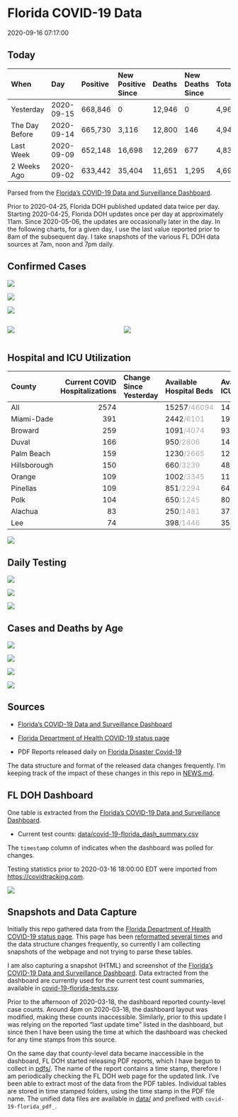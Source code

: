 Florida COVID-19 Data
================
2020-09-16 07:17:00

## Today

| When           | Day        | Positive | New Positive Since | Deaths | New Deaths Since | Total     |
| :------------- | :--------- | :------- | :----------------- | :----- | :--------------- | :-------- |
| Yesterday      | 2020-09-15 | 668,846  | 0                  | 12,946 | 0                | 4,968,847 |
| The Day Before | 2020-09-14 | 665,730  | 3,116              | 12,800 | 146              | 4,941,008 |
| Last Week      | 2020-09-09 | 652,148  | 16,698             | 12,269 | 677              | 4,831,248 |
| 2 Weeks Ago    | 2020-09-02 | 633,442  | 35,404             | 11,651 | 1,295            | 4,693,802 |

Parsed from the [Florida’s COVID-19 Data and Surveillance
Dashboard](https://fdoh.maps.arcgis.com/apps/opsdashboard/index.html#/8d0de33f260d444c852a615dc7837c86).

Prior to 2020-04-25, Florida DOH published updated data twice per day.
Starting 2020-04-25, Florida DOH updates once per day at approximately
11am. Since 2020-05-06, the updates are occasionally later in the day.
In the following charts, for a given day, I use the last value reported
prior to 8am of the subsequent day. I take snapshots of the various FL
DOH data sources at 7am, noon and 7pm daily.

## Confirmed Cases

![](plots/covid-19-florida-daily-test-changes.png)

![](plots/covid-19-florida-deaths-by-day.png)

![](plots/covid-19-florida-county-top-6.png)

<div class="columns">

<div class="column is-full-mobile">

![](plots/covid-19-florida-testing.png)

</div>

<div class="column is-full-mobile">

![](plots/covid-19-florida-total-positive.png)

</div>

</div>

## Hospital and ICU Utilization

| County       | Current COVID Hospitalizations | Change Since Yesterday | Available Hospital Beds                      | Available ICU Beds                         |
| :----------- | -----------------------------: | :--------------------- | :------------------------------------------- | :----------------------------------------- |
| All          |                           2574 |                        | 15257<span style="color: #aaa">/46094</span> | 1406<span style="color: #aaa">/4673</span> |
| Miami-Dade   |                            391 |                        | 2442<span style="color: #aaa">/6101</span>   | 199<span style="color: #aaa">/748</span>   |
| Broward      |                            259 |                        | 1091<span style="color: #aaa">/4074</span>   | 93<span style="color: #aaa">/369</span>    |
| Duval        |                            166 |                        | 950<span style="color: #aaa">/2806</span>    | 149<span style="color: #aaa">/290</span>   |
| Palm Beach   |                            159 |                        | 1230<span style="color: #aaa">/2665</span>   | 121<span style="color: #aaa">/283</span>   |
| Hillsborough |                            150 |                        | 660<span style="color: #aaa">/3239</span>    | 48<span style="color: #aaa">/330</span>    |
| Orange       |                            109 |                        | 1002<span style="color: #aaa">/3345</span>   | 115<span style="color: #aaa">/257</span>   |
| Pinellas     |                            109 |                        | 851<span style="color: #aaa">/2294</span>    | 64<span style="color: #aaa">/229</span>    |
| Polk         |                            104 |                        | 650<span style="color: #aaa">/1245</span>    | 80<span style="color: #aaa">/128</span>    |
| Alachua      |                             83 |                        | 250<span style="color: #aaa">/1481</span>    | 37<span style="color: #aaa">/271</span>    |
| Lee          |                             74 |                        | 398<span style="color: #aaa">/1446</span>    | 35<span style="color: #aaa">/104</span>    |

![](plots/covid-19-florida-icu-usage.png)

## Daily Testing

![](plots/covid-19-florida-tests-per-case.png)

<!-- ![](plots/covid-19-florida-change-new-cases.png) -->

![](plots/covid-19-florida-tests-percent-positive.png)

![](plots/covid-19-florida-test-and-case-growth.png)

## Cases and Deaths by Age

![](plots/covid-19-florida-weekly-events-by-age.png)

![](plots/covid-19-florida-age.png)

![](plots/covid-19-florida-age-deaths.png)

![](plots/covid-19-florida-age-sex.png)

## Sources

  - [Florida’s COVID-19 Data and Surveillance
    Dashboard](https://fdoh.maps.arcgis.com/apps/opsdashboard/index.html#/8d0de33f260d444c852a615dc7837c86)

  - [Florida Department of Health COVID-19 status
    page](http://www.floridahealth.gov/diseases-and-conditions/COVID-19/)

  - PDF Reports released daily on [Florida Disaster
    Covid-19](http://www.floridahealth.gov/diseases-and-conditions/COVID-19/)

The data structure and format of the released data changes frequently.
I’m keeping track of the impact of these changes in this repo in
[NEWS.md](NEWS.md).

## FL DOH Dashboard

One table is extracted from the [Florida’s COVID-19 Data and
Surveillance
Dashboard](https://fdoh.maps.arcgis.com/apps/opsdashboard/index.html#/8d0de33f260d444c852a615dc7837c86).

  - Current test counts:
    [data/covid-19-florida\_dash\_summary.csv](data/covid-19-florida_dash_summary.csv)

The `timestamp` column of indicates when the dashboard was polled for
changes.

Testing statistics prior to 2020-03-16 18:00:00 EDT were imported from
<https://covidtracking.com>.

![](screenshots/fodh_maps_arcgis_com__apps__opsdashboard.png)

## Snapshots and Data Capture

Initially this repo gathered data from the [Florida Department of Health
COVID-19 status
page](http://www.floridahealth.gov/diseases-and-conditions/COVID-19/).
This page has been [reformatted several
times](screenshots/floridahealth_gov__diseases-and-conditions__COVID-19.png)
and the data structure changes frequently, so currently I am collecting
snapshots of the webpage and not trying to parse these tables.

I am also capturing a snapshot (HTML) and screenshot of the [Florida’s
COVID-19 Data and Surveillance
Dashboard](https://fdoh.maps.arcgis.com/apps/opsdashboard/index.html#/8d0de33f260d444c852a615dc7837c86).
Data extracted from the dashboard are currently used for the current
test count summaries, available in
[covid-19-florida-tests.csv](covid-19-florida-tests.csv).

Prior to the afternoon of 2020-03-18, the dashboard reported
county-level case counts. Around 4pm on 2020-03-18, the dashboard layout
was modified, making these counts inaccessible. Similarly, prior to this
update I was relying on the reported “last update time” listed in the
dashboard, but since then I have been using the time at which the
dashboard was checked for any time stamps from this source.

On the same day that county-level data became inaccessible in the
dashboard, FL DOH started releasing PDF reports, which I have begun to
collect in [pdfs/](pdfs/). The name of the report contains a time stamp,
therefore I am periodically checking the FL DOH web page for the updated
link. I’ve been able to extract most of the data from the PDF tables.
Individual tables are stored in time stamped folders, using the time
stamp in the PDF file name. The unified data files are available in
[data/](data/) and prefixed with `covid-19-florida_pdf_`.
